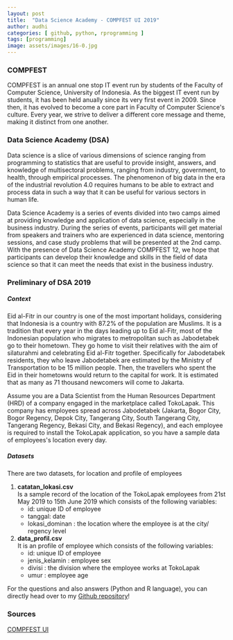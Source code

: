 ```yaml
---
layout: post
title:  "Data Science Academy - COMPFEST UI 2019"
author: audhi
categories: [ github, python, rprogramming ]
tags: [programming]
image: assets/images/16-0.jpg
---
```


### COMPFEST
COMPFEST is an annual one stop IT event run by students of the Faculty of Computer Science, University of Indonesia. As the biggest IT event run by students, it has been held anually since its very first event in 2009. Since then, it has evolved to become a core part in Faculty of Computer Science's culture. Every year, we strive to deliver a different core message and theme, making it distinct from one another.

### Data Science Academy (DSA)
Data science is a slice of various dimensions of science ranging from programming to statistics that are useful to provide insight, answers, and knowledge of multisectoral problems, ranging from industry, government, to health, through empirical processes. The phenomenon of big data in the era of the industrial revolution 4.0 requires humans to be able to extract and process data in such a way that it can be useful for various sectors in human life.

Data Science Academy is a series of events divided into two camps aimed at providing knowledge and application of data science, especially in the business industry. During the series of events, participants will get material from speakers and trainers who are experienced in data science, mentoring sessions, and case study problems that will be presented at the 2nd camp. With the presence of Data Science Academy COMPFEST 12, we hope that participants can develop their knowledge and skills in the field of data science so that it can meet the needs that exist in the business industry.

### Preliminary of DSA 2019
##### Context
Eid al-Fitr in our country is one of the most important holidays, considering that Indonesia is a country with 87.2% of the population are Muslims. It is a tradition that every year in the days leading up to Eid al-Fitr, most of the Indonesian population who migrates to metropolitan such as Jabodetabek go to their hometown. They go home to visit their relatives with the aim of silaturahmi and celebrating Eid al-Fitr together. Specifically for Jabodetabek residents, they who leave Jabodetabek are estimated by the Ministry of Transportation to be 15 million people. Then, the travellers who spent the Eid in their hometowns would return to the capital for work. It is estimated that as many as 71 thousand newcomers will come to Jakarta.

Assume you are a Data Scientist from the Human Resources Department (HRD) of a company engaged in the marketplace called TokoLapak. This company has employees spread across Jabodetabek (Jakarta, Bogor City, Bogor Regency, Depok City, Tangerang City, South Tangerang City, Tangerang Regency, Bekasi City, and Bekasi Regency), and each employee is required to install the TokoLapak application, so you have a sample data of employees's location every day.

##### Datasets
There are two datasets, for location and profile of employees
1. **catatan_lokasi.csv**  
   Is a sample record of the location of the TokoLapak employees from 21st May 2019 to 15th June 2019 which consists of the following variables:
   - id: unique ID of employee
   - tanggal: date
   - lokasi_dominan : the location where the employee is at the city/ regency level
2. **data_profil.csv**  
   It is an profile of employee which consists of the following variables:
   - id: unique ID of employee
   - jenis_kelamin : employee sex
   - divisi : the division where the employee works at TokoLapak
   - umur : employee age

<p>For the questions and also answers (Python and R language), you can directly head over to my <a href="https://github.com/audhiaprilliant/data-science-academy-2019">Github repository</a>!</p>

### Sources
<a target="_blank" href="https://compfest.id/" class="btn btn-danger">COMPFEST UI</a>
